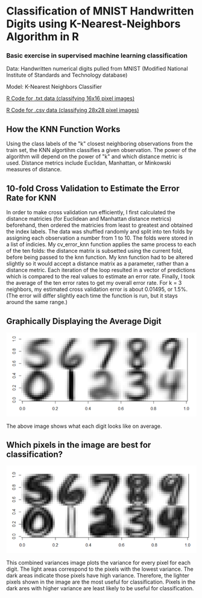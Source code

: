 # Classification of MNIST Handwritten Digits using K-Nearest-Neighbors Algorithm in R
### Basic exercise in supervised machine learning classification

Data: Handwritten numerical digits pulled from MNIST (Modified National Institute of Standards and Technology database)

Model: K-Nearest Neighbors Classifier

[R Code for .txt data (classifying 16x16 pixel images)](https://github.com/EricaXia/knn_digits/blob/main_code/main_code.R)

[R Code for .csv data (classifying 28x28 pixel images)](https://github.com/EricaXia/knn_digits/blob/main_code/main_code_mnist.R)

## How the KNN Function Works

Using the class labels of the "k" closest neighboring observations from the train set, the KNN algortihm classifies a given observation. The power of the algorithm will depend on the power of "k" and which distance metric is used. Distance metrics include Euclidan, Manhattan, or Minkowski measures of distance.

## 10-fold Cross Validation to Estimate the Error Rate for KNN

In order to make cross validation run efficiently, I first calculated the distance matricies (for Euclidean and Manhattan distance metrics) beforehand, then ordered the matricies from least to greatest and obtained the index labels. The data was shuffled
randomly and split into ten folds by assigning each observation a number from 1 to 10. The folds were stored in a list of indicies.
My cv_error_knn function applies the same process to each of the ten folds: the distance matrix is subsetted using the current fold, before being passed to the knn function. My knn function had to be altered slightly so it would accept a distance matrix as a
parameter, rather than a distance metric. Each iteration of the loop resulted in a vector of predictions which is compared to the real values to estimate an error rate. Finally, I took the average of the ten error rates to get my overall error rate. For k = 3 neighbors, my estimated cross validation error is about 0.01495, or 1.5%. (The error will differ slightly each time the function is run, but it stays around the same range.)


## Graphically Displaying the Average Digit

![alt text](https://github.com/EricaXia/knn_digits/blob/main_code/images/knn1.PNG "Average Digit")

The above image shows what each digit looks like on average.

## Which pixels in the image are best for classification?

![alt text](https://github.com/EricaXia/knn_digits/blob/main_code/images/knn2.PNG "Average Digit")

This combined variances image plots the variance for every pixel for each digit. The light areas correspond to the pixels with the lowest variance. The dark areas indicate those pixels have high variance. Therefore, the lighter pixels shown in the image are the most
useful for classification. Pixels in the dark ares with higher variance are least likely to be useful for classification.

